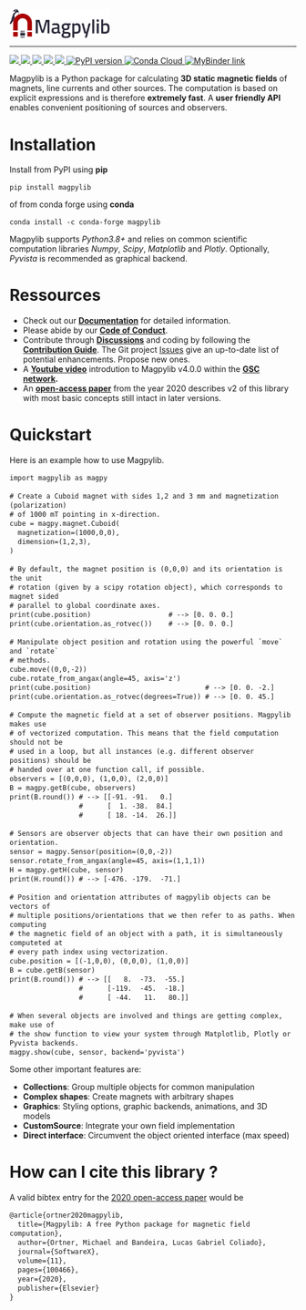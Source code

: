 
<p align="left"><img align="center" src=docs/_static/images/magpylib_flag.png width=35%>
</p>

---

<div>
<a href="https://dev.azure.com/magpylib/magpylib/_build/latest?definitionId=1&branchName=main"> <img src="https://dev.azure.com/magpylib/magpylib/_apis/build/status/magpylib.magpylib?branchName=main">
</a>
<a href="https://circleci.com/gh/magpylib/magpylib"> <img src="https://circleci.com/gh/magpylib/magpylib.svg?style=svg">
</a>
<a href="https://magpylib.readthedocs.io/en/latest/"> <img src="https://readthedocs.org/projects/magpylib/badge/?version=latest">
</a>
<a href="https://opensource.org/licenses/BSD-2-Clause"> <img src="https://img.shields.io/badge/License-BSD_2--Clause-orange.svg">
</a>
<a href="https://codecov.io/gh/magpylib/magpylib"> <img src="https://codecov.io/gh/magpylib/magpylib/branch/main/graph/badge.svg">
</a>
<a href="https://pypi.org/project/magpylib/"> <img src="https://badge.fury.io/py/magpylib.svg" alt="PyPI version" height="18">
</a>
<a href="https://anaconda.org/conda-forge/magpylib"> <img src="https://anaconda.org/conda-forge/magpylib/badges/version.svg" alt="Conda Cloud" height="18">
</a>
<a href="https://mybinder.org/v2/gh/magpylib/magpylib/4.3.0?filepath=docs%2Fexamples"> <img src="https://mybinder.org/badge_logo.svg" alt="MyBinder link" height="18">
</a>
</div>

Magpylib is a Python package for calculating **3D static magnetic fields** of magnets, line currents and other sources. The computation is based on explicit expressions and is therefore **extremely fast**. A **user friendly API** enables convenient positioning of sources and observers.

# Installation

Install from PyPI using **pip**
```
pip install magpylib
```
of from conda forge using  **conda**
```
conda install -c conda-forge magpylib
```
Magpylib supports _Python3.8+_ and relies on common scientific computation libraries _Numpy_, _Scipy_, _Matplotlib_ and _Plotly_. Optionally, _Pyvista_ is recommended as graphical backend.

# Ressources

 - Check out our **[Documentation](https://magpylib.readthedocs.io/en/latest)** for detailed information.
 - Please abide by our **[Code of Conduct](https://github.com/magpylib/magpylib/blob/main/CODE_OF_CONDUCT.md)**.
 - Contribute through **[Discussions](https://github.com/magpylib/magpylib/discussions)** and coding by following the **[Contribution Guide]()**. The Git project [Issues](https://github.com/magpylib/magpylib/issues) give an up-to-date list of potential enhancements. Propose new ones.
 - A **[Youtube video](https://www.youtube.com/watch?v=LeUx6cM1vcs)** introdution to Magpylib v4.0.0 within the **[GSC network](https://www.internationalcollaboration.org/).**
- An **[open-access paper](https://www.sciencedirect.com/science/article/pii/S2352711020300170)** from the year 2020 describes v2 of this library with most basic concepts still intact in later versions.

# Quickstart

Here is an example how to use Magpylib.

```python3
import magpylib as magpy

# Create a Cuboid magnet with sides 1,2 and 3 mm and magnetization (polarization)
# of 1000 mT pointing in x-direction.
cube = magpy.magnet.Cuboid(
  magnetization=(1000,0,0),
  dimension=(1,2,3),
)

# By default, the magnet position is (0,0,0) and its orientation is the unit
# rotation (given by a scipy rotation object), which corresponds to magnet sided
# parallel to global coordinate axes.
print(cube.position)                   # --> [0. 0. 0.]
print(cube.orientation.as_rotvec())    # --> [0. 0. 0.]

# Manipulate object position and rotation using the powerful `move` and `rotate`
# methods.
cube.move((0,0,-2))
cube.rotate_from_angax(angle=45, axis='z')
print(cube.position)                            # --> [0. 0. -2.]
print(cube.orientation.as_rotvec(degrees=True)) # --> [0. 0. 45.]

# Compute the magnetic field at a set of observer positions. Magpylib makes use
# of vectorized computation. This means that the field computation should not be
# used in a loop, but all instances (e.g. different observer positions) should be
# handed over at one function call, if possible.
observers = [(0,0,0), (1,0,0), (2,0,0)]
B = magpy.getB(cube, observers)
print(B.round()) # --> [[-91. -91.   0.]
                 #      [  1. -38.  84.]
                 #      [ 18. -14.  26.]]

# Sensors are observer objects that can have their own position and orientation.
sensor = magpy.Sensor(position=(0,0,-2))
sensor.rotate_from_angax(angle=45, axis=(1,1,1))
H = magpy.getH(cube, sensor)
print(H.round()) # --> [-476. -179.  -71.]

# Position and orientation attributes of magpylib objects can be vectors of
# multiple positions/orientations that we then refer to as paths. When computing
# the magnetic field of an object with a path, it is simultaneously computeted at
# every path index using vectorization.
cube.position = [(-1,0,0), (0,0,0), (1,0,0)]
B = cube.getB(sensor)
print(B.round()) # --> [[   8.  -73.  -55.]
                 #      [-119.  -45.  -18.]
                 #      [ -44.   11.   80.]]

# When several objects are involved and things are getting complex, make use of
# the show function to view your system through Matplotlib, Plotly or Pyvista backends.
magpy.show(cube, sensor, backend='pyvista')
```

Some other important features are:

- **Collections**: Group multiple objects for common manipulation
- **Complex shapes**: Create magnets with arbitrary shapes
- **Graphics**: Styling options, graphic backends, animations, and 3D models
- **CustomSource**: Integrate your own field implementation
- **Direct interface**: Circumvent the object oriented interface (max speed)

# How can I cite this library ?

A valid bibtex entry for the [2020 open-access paper](https://www.sciencedirect.com/science/article/pii/S2352711020300170) would be

```
@article{ortner2020magpylib,
  title={Magpylib: A free Python package for magnetic field computation},
  author={Ortner, Michael and Bandeira, Lucas Gabriel Coliado},
  journal={SoftwareX},
  volume={11},
  pages={100466},
  year={2020},
  publisher={Elsevier}
}
```

